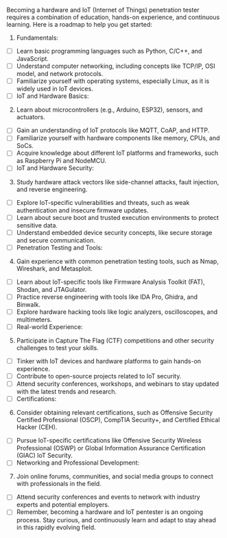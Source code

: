 Becoming a hardware and IoT (Internet of Things) penetration tester requires a combination of education, hands-on experience, and continuous learning. Here is a roadmap to help you get started:

1. Fundamentals:
- [ ] Learn basic programming languages such as Python, C/C++, and JavaScript.
- [ ] Understand computer networking, including concepts like TCP/IP, OSI model, and network protocols.
- [ ] Familiarize yourself with operating systems, especially Linux, as it is widely used in IoT devices.
- [ ] IoT and Hardware Basics:

2. Learn about microcontrollers (e.g., Arduino, ESP32), sensors, and actuators.
- [ ] Gain an understanding of IoT protocols like MQTT, CoAP, and HTTP.
- [ ] Familiarize yourself with hardware components like memory, CPUs, and SoCs.
- [ ] Acquire knowledge about different IoT platforms and frameworks, such as Raspberry Pi and NodeMCU.
- [ ] IoT and Hardware Security:

3. Study hardware attack vectors like side-channel attacks, fault injection, and reverse engineering.
- [ ] Explore IoT-specific vulnerabilities and threats, such as weak authentication and insecure firmware updates.
- [ ] Learn about secure boot and trusted execution environments to protect sensitive data.
- [ ] Understand embedded device security concepts, like secure storage and secure communication.
- [ ] Penetration Testing and Tools:

4. Gain experience with common penetration testing tools, such as Nmap, Wireshark, and Metasploit.
- [ ] Learn about IoT-specific tools like Firmware Analysis Toolkit (FAT), Shodan, and JTAGulator.
- [ ] Practice reverse engineering with tools like IDA Pro, Ghidra, and Binwalk.
- [ ] Explore hardware hacking tools like logic analyzers, oscilloscopes, and multimeters.
- [ ] Real-world Experience:

5. Participate in Capture The Flag (CTF) competitions and other security challenges to test your skills.
- [ ] Tinker with IoT devices and hardware platforms to gain hands-on experience.
- [ ] Contribute to open-source projects related to IoT security.
- [ ] Attend security conferences, workshops, and webinars to stay updated with the latest trends and research.
- [ ] Certifications:

6. Consider obtaining relevant certifications, such as Offensive Security Certified Professional (OSCP), CompTIA Security+, and Certified Ethical Hacker (CEH).
- [ ] Pursue IoT-specific certifications like Offensive Security Wireless Professional (OSWP) or Global Information Assurance Certification (GIAC) IoT Security.
- [ ] Networking and Professional Development:

7. Join online forums, communities, and social media groups to connect with professionals in the field.
- [ ] Attend security conferences and events to network with industry experts and potential employers.
- [ ] Remember, becoming a hardware and IoT pentester is an ongoing process. Stay curious, and continuously learn and adapt to stay ahead in this rapidly evolving field.
